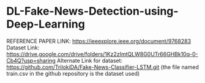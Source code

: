 # DL-Fake-News-Detection-using-Deep-Learning
REFERENCE PAPER LINK: https://ieeexplore.ieee.org/document/9768283
Dataset Link: https://drive.google.com/drive/folders/1Kz2zImtQLW8G0UTr66GHBk10q-0-Cb4Q?usp=sharing
Alternate Link for dataset: https://github.com/TrilokiDA/Fake-News-Classifier-LSTM.git 
(the file named train.csv in the github repository is the dataset used)
